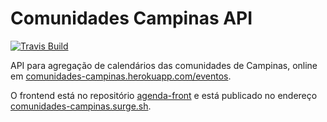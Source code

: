 # Comunidades Campinas API

[![Travis Build][travis-image]][travis-url]

API para agregação de calendários das comunidades de Campinas, online em [comunidades-campinas.herokuapp.com/eventos](https://comunidades-campinas.herokuapp.com/eventos).

O frontend está no repositório [agenda-front](https://github.com/comunidadescampinas/agenda-front) e está publicado no endereço [comunidades-campinas.surge.sh](https://comunidades-campinas.surge.sh/).

[travis-url]: https://travis-ci.org/comunidadescampinas/agenda-api
[travis-image]: https://api.travis-ci.org/comunidadescampinas/agenda-api.svg
